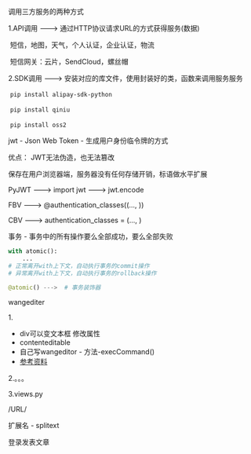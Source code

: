 调用三方服务的两种方式

1.API调用 ---> 通过HTTP协议请求URL的方式获得服务(数据)

​	短信，地图，天气，个人认证，企业认证，物流

​	短信网关：云片，SendCloud，螺丝帽

2.SDK调用 ---> 安装对应的库文件，使用封装好的类，函数来调用服务服务

​	`pip install alipay-sdk-python`

​	`pip install qiniu`

​	`pip install oss2`



jwt - Json Web Token - 生成用户身份临令牌的方式

优点： JWT无法伪造，也无法篡改

保存在用户浏览器端，服务器没有任何存储开销，标语做水平扩展

PyJWT ---> import jwt ---> jwt.encode



FBV ---> @authentication_classes((..., ))

CBV ---> authentication_classes = (..., )



事务 - 事务中的所有操作要么全部成功，要么全部失败

```python
with atomic():
	...
# 正常离开with上下文，自动执行事务的commit操作
# 异常离开with上下文，自动执行事务的rollback操作

@atomic() --->  # 事务装饰器
```









wangediter

1.<div id="editor" ></div>

- div可以变文本框 修改属性
- contenteditable
- 自己写wangeditor - 方法-execCommand()
- [参考资料](https://developer.mozilla.org/zh-CN/docs/Web/API/Document/execCommand)

2.。。。

3.views.py

/URL/

扩展名 - splitext



登录发表文章